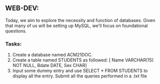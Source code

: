 ## WEB-DEV:
Today, we aim to explore the necessity and function of databases. Given that many of us will be setting up MySQL, we'll focus on foundational questions.

### Tasks:
1. Create a database named ACM21DOC.
2. Create a table named STUDENTS as followed: [ Name VARCHAR(15) NOT NULL, Bdate DATE, Sex CHAR]
3. Input some dummy entry and use SELECT * FROM STUDENTS to display all the entry. Submit all the queries performed in a .txt file


